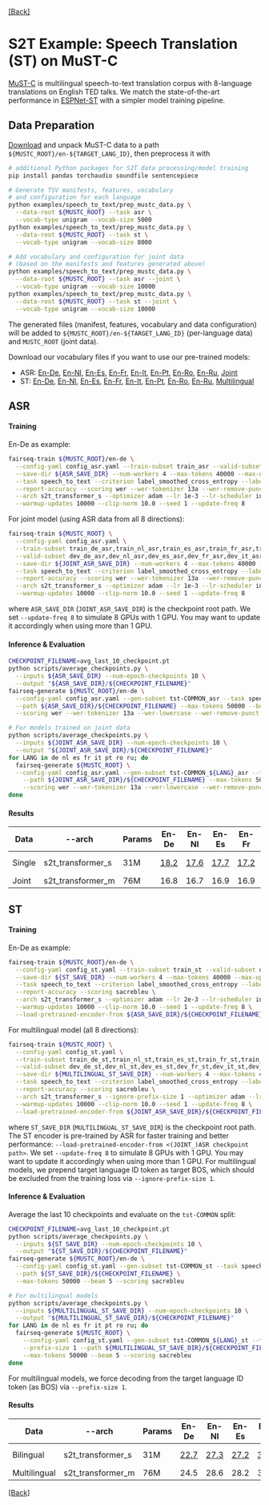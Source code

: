 [[Back]](..)

# S2T Example: Speech Translation (ST) on MuST-C

[MuST-C](https://www.aclweb.org/anthology/N19-1202) is multilingual speech-to-text translation corpus with
8-language translations on English TED talks. We match the state-of-the-art performance in
[ESPNet-ST](https://arxiv.org/pdf/2004.10234.pdf) with a simpler model training pipeline.

## Data Preparation
[Download](https://ict.fbk.eu/must-c) and unpack MuST-C data to a path
`${MUSTC_ROOT}/en-${TARGET_LANG_ID}`, then preprocess it with
```bash
# additional Python packages for S2T data processing/model training
pip install pandas torchaudio soundfile sentencepiece

# Generate TSV manifests, features, vocabulary
# and configuration for each language
python examples/speech_to_text/prep_mustc_data.py \
  --data-root ${MUSTC_ROOT} --task asr \
  --vocab-type unigram --vocab-size 5000
python examples/speech_to_text/prep_mustc_data.py \
  --data-root ${MUSTC_ROOT} --task st \
  --vocab-type unigram --vocab-size 8000

# Add vocabulary and configuration for joint data
# (based on the manifests and features generated above)
python examples/speech_to_text/prep_mustc_data.py \
  --data-root ${MUSTC_ROOT} --task asr --joint \
  --vocab-type unigram --vocab-size 10000
python examples/speech_to_text/prep_mustc_data.py \
  --data-root ${MUSTC_ROOT} --task st --joint \
  --vocab-type unigram --vocab-size 10000
```
The generated files (manifest, features, vocabulary and data configuration) will be added to
`${MUSTC_ROOT}/en-${TARGET_LANG_ID}` (per-language data) and `MUSTC_ROOT` (joint data).

Download our vocabulary files if you want to use our pre-trained models:
- ASR: [En-De](https://dl.fbaipublicfiles.com/fairseq/s2t/mustc_de_asr_vocab_unigram5000.zip), [En-Nl](https://dl.fbaipublicfiles.com/fairseq/s2t/mustc_nl_asr_vocab_unigram5000.zip), [En-Es](https://dl.fbaipublicfiles.com/fairseq/s2t/mustc_es_asr_vocab_unigram5000.zip), [En-Fr](https://dl.fbaipublicfiles.com/fairseq/s2t/mustc_fr_asr_vocab_unigram5000.zip), [En-It](https://dl.fbaipublicfiles.com/fairseq/s2t/mustc_it_asr_vocab_unigram5000.zip), [En-Pt](https://dl.fbaipublicfiles.com/fairseq/s2t/mustc_pt_asr_vocab_unigram5000.zip), [En-Ro](https://dl.fbaipublicfiles.com/fairseq/s2t/mustc_ro_asr_vocab_unigram5000.zip), [En-Ru](https://dl.fbaipublicfiles.com/fairseq/s2t/mustc_ru_asr_vocab_unigram5000.zip), [Joint](https://dl.fbaipublicfiles.com/fairseq/s2t/mustc_joint_asr_vocab_unigram10000.zip)
- ST: [En-De](https://dl.fbaipublicfiles.com/fairseq/s2t/mustc_de_st_vocab_unigram8000.zip), [En-Nl](https://dl.fbaipublicfiles.com/fairseq/s2t/mustc_nl_st_vocab_unigram8000.zip), [En-Es](https://dl.fbaipublicfiles.com/fairseq/s2t/mustc_es_st_vocab_unigram8000.zip), [En-Fr](https://dl.fbaipublicfiles.com/fairseq/s2t/mustc_fr_st_vocab_unigram8000.zip), [En-It](https://dl.fbaipublicfiles.com/fairseq/s2t/mustc_it_st_vocab_unigram8000.zip), [En-Pt](https://dl.fbaipublicfiles.com/fairseq/s2t/mustc_pt_st_vocab_unigram8000.zip), [En-Ro](https://dl.fbaipublicfiles.com/fairseq/s2t/mustc_ro_st_vocab_unigram8000.zip), [En-Ru](https://dl.fbaipublicfiles.com/fairseq/s2t/mustc_ru_st_vocab_unigram8000.zip), [Multilingual](https://dl.fbaipublicfiles.com/fairseq/s2t/mustc_multilingual_st_vocab_unigram10000.zip)

## ASR
#### Training
En-De as example:
```bash
fairseq-train ${MUSTC_ROOT}/en-de \
  --config-yaml config_asr.yaml --train-subset train_asr --valid-subset dev_asr \
  --save-dir ${ASR_SAVE_DIR} --num-workers 4 --max-tokens 40000 --max-update 100000 \
  --task speech_to_text --criterion label_smoothed_cross_entropy --label-smoothing 0.1 \
  --report-accuracy --scoring wer --wer-tokenizer 13a --wer-remove-punct --wer-lowercase \
  --arch s2t_transformer_s --optimizer adam --lr 1e-3 --lr-scheduler inverse_sqrt \
  --warmup-updates 10000 --clip-norm 10.0 --seed 1 --update-freq 8
```
For joint model (using ASR data from all 8 directions):
```bash
fairseq-train ${MUSTC_ROOT} \
  --config-yaml config_asr.yaml \
  --train-subset train_de_asr,train_nl_asr,train_es_asr,train_fr_asr,train_it_asr,train_pt_asr,train_ro_asr,train_ru_asr \
  --valid-subset dev_de_asr,dev_nl_asr,dev_es_asr,dev_fr_asr,dev_it_asr,dev_pt_asr,dev_ro_asr,dev_ru_asr \
  --save-dir ${JOINT_ASR_SAVE_DIR} --num-workers 4 --max-tokens 40000 --max-update 100000 \
  --task speech_to_text --criterion label_smoothed_cross_entropy --label-smoothing 0.1 \
  --report-accuracy --scoring wer --wer-tokenizer 13a --wer-remove-punct --wer-lowercase \
  --arch s2t_transformer_s --optimizer adam --lr 1e-3 --lr-scheduler inverse_sqrt \
  --warmup-updates 10000 --clip-norm 10.0 --seed 1 --update-freq 8
```
where `ASR_SAVE_DIR` (`JOINT_ASR_SAVE_DIR`) is the checkpoint root path. We set `--update-freq 8` to simulate 8 GPUs
with 1 GPU. You may want to update it accordingly when using more than 1 GPU.

#### Inference & Evaluation
```bash
CHECKPOINT_FILENAME=avg_last_10_checkpoint.pt
python scripts/average_checkpoints.py \
  --inputs ${ASR_SAVE_DIR} --num-epoch-checkpoints 10 \
  --output "${ASR_SAVE_DIR}/${CHECKPOINT_FILENAME}"
fairseq-generate ${MUSTC_ROOT}/en-de \
  --config-yaml config_asr.yaml --gen-subset tst-COMMON_asr --task speech_to_text \
  --path ${ASR_SAVE_DIR}/${CHECKPOINT_FILENAME} --max-tokens 50000 --beam 5 \
  --scoring wer --wer-tokenizer 13a --wer-lowercase --wer-remove-punct

# For models trained on joint data
python scripts/average_checkpoints.py \
  --inputs ${JOINT_ASR_SAVE_DIR} --num-epoch-checkpoints 10 \
  --output "${JOINT_ASR_SAVE_DIR}/${CHECKPOINT_FILENAME}"
for LANG in de nl es fr it pt ro ru; do
  fairseq-generate ${MUSTC_ROOT} \
  --config-yaml config_asr.yaml --gen-subset tst-COMMON_${LANG}_asr --task speech_to_text \
    --path ${JOINT_ASR_SAVE_DIR}/${CHECKPOINT_FILENAME} --max-tokens 50000 --beam 5 \
    --scoring wer --wer-tokenizer 13a --wer-lowercase --wer-remove-punct
done
```
#### Results
| Data | --arch | Params | En-De | En-Nl | En-Es | En-Fr | En-It | En-Pt | En-Ro | En-Ru | Model |
|---|---|---|---|---|---|---|---|---|---|---|---|
| Single | s2t_transformer_s | 31M | [18.2](https://dl.fbaipublicfiles.com/fairseq/s2t/mustc_de_asr_transformer_s.pt) | [17.6](https://dl.fbaipublicfiles.com/fairseq/s2t/mustc_nl_asr_transformer_s.pt) | [17.7](https://dl.fbaipublicfiles.com/fairseq/s2t/mustc_es_asr_transformer_s.pt) | [17.2](https://dl.fbaipublicfiles.com/fairseq/s2t/mustc_fr_asr_transformer_s.pt) | [17.9](https://dl.fbaipublicfiles.com/fairseq/s2t/mustc_it_asr_transformer_s.pt) | [19.1](https://dl.fbaipublicfiles.com/fairseq/s2t/mustc_pt_asr_transformer_s.pt) | [18.1](https://dl.fbaipublicfiles.com/fairseq/s2t/mustc_ro_asr_transformer_s.pt) | [17.7](https://dl.fbaipublicfiles.com/fairseq/s2t/mustc_ru_asr_transformer_s.pt) | (<-Download) |
| Joint | s2t_transformer_m | 76M | 16.8 | 16.7 | 16.9 | 16.9 | 17.0 | 17.4 | 17.0 | 16.9 | [Download](https://dl.fbaipublicfiles.com/fairseq/s2t/mustc_joint_asr_transformer_m.pt) |

## ST
#### Training
En-De as example:
```bash
fairseq-train ${MUSTC_ROOT}/en-de \
  --config-yaml config_st.yaml --train-subset train_st --valid-subset dev_st \
  --save-dir ${ST_SAVE_DIR} --num-workers 4 --max-tokens 40000 --max-update 100000 \
  --task speech_to_text --criterion label_smoothed_cross_entropy --label-smoothing 0.1 \
  --report-accuracy --scoring sacrebleu \
  --arch s2t_transformer_s --optimizer adam --lr 2e-3 --lr-scheduler inverse_sqrt \
  --warmup-updates 10000 --clip-norm 10.0 --seed 1 --update-freq 8 \
  --load-pretrained-encoder-from ${ASR_SAVE_DIR}/${CHECKPOINT_FILENAME}
```
For multilingual model (all 8 directions):
```bash
fairseq-train ${MUSTC_ROOT} \
  --config-yaml config_st.yaml \
  --train-subset train_de_st,train_nl_st,train_es_st,train_fr_st,train_it_st,train_pt_st,train_ro_st,train_ru_st \
  --valid-subset dev_de_st,dev_nl_st,dev_es_st,dev_fr_st,dev_it_st,dev_pt_st,dev_ro_st,dev_ru_st \
  --save-dir ${MULTILINGUAL_ST_SAVE_DIR} --num-workers 4 --max-tokens 40000 --max-update 100000 \
  --task speech_to_text --criterion label_smoothed_cross_entropy --label-smoothing 0.1 \
  --report-accuracy --scoring sacrebleu \
  --arch s2t_transformer_s --ignore-prefix-size 1 --optimizer adam --lr 2e-3 --lr-scheduler inverse_sqrt \
  --warmup-updates 10000 --clip-norm 10.0 --seed 1 --update-freq 8 \
  --load-pretrained-encoder-from ${JOINT_ASR_SAVE_DIR}/${CHECKPOINT_FILENAME}
```
where `ST_SAVE_DIR` (`MULTILINGUAL_ST_SAVE_DIR`) is the checkpoint root path. The ST encoder is pre-trained by ASR
for faster training and better performance: `--load-pretrained-encoder-from <(JOINT_)ASR checkpoint path>`. We set
`--update-freq 8` to simulate 8 GPUs with 1 GPU. You may want to update it accordingly when using more than 1 GPU.
For multilingual models, we prepend target language ID token as target BOS, which should be excluded from
the training loss via `--ignore-prefix-size 1`.

#### Inference & Evaluation
Average the last 10 checkpoints and evaluate on the `tst-COMMON` split:
```bash
CHECKPOINT_FILENAME=avg_last_10_checkpoint.pt
python scripts/average_checkpoints.py \
  --inputs ${ST_SAVE_DIR} --num-epoch-checkpoints 10 \
  --output "${ST_SAVE_DIR}/${CHECKPOINT_FILENAME}"
fairseq-generate ${MUSTC_ROOT}/en-de \
  --config-yaml config_st.yaml --gen-subset tst-COMMON_st --task speech_to_text \
  --path ${ST_SAVE_DIR}/${CHECKPOINT_FILENAME} \
  --max-tokens 50000 --beam 5 --scoring sacrebleu

# For multilingual models
python scripts/average_checkpoints.py \
  --inputs ${MULTILINGUAL_ST_SAVE_DIR} --num-epoch-checkpoints 10 \
  --output "${MULTILINGUAL_ST_SAVE_DIR}/${CHECKPOINT_FILENAME}"
for LANG in de nl es fr it pt ro ru; do
  fairseq-generate ${MUSTC_ROOT} \
    --config-yaml config_st.yaml --gen-subset tst-COMMON_${LANG}_st --task speech_to_text \
    --prefix-size 1 --path ${MULTILINGUAL_ST_SAVE_DIR}/${CHECKPOINT_FILENAME} \
    --max-tokens 50000 --beam 5 --scoring sacrebleu
done
```
For multilingual models, we force decoding from the target language ID token (as BOS) via `--prefix-size 1`.

#### Results
| Data | --arch | Params | En-De | En-Nl | En-Es | En-Fr | En-It | En-Pt | En-Ro | En-Ru | Model |
|---|---|---|---|---|---|---|---|---|---|---|---|
| Bilingual | s2t_transformer_s | 31M | [22.7](https://dl.fbaipublicfiles.com/fairseq/s2t/mustc_de_st_transformer_s.pt) | [27.3](https://dl.fbaipublicfiles.com/fairseq/s2t/mustc_nl_st_transformer_s.pt) | [27.2](https://dl.fbaipublicfiles.com/fairseq/s2t/mustc_es_st_transformer_s.pt) | [32.9](https://dl.fbaipublicfiles.com/fairseq/s2t/mustc_fr_st_transformer_s.pt) | [22.7](https://dl.fbaipublicfiles.com/fairseq/s2t/mustc_it_st_transformer_s.pt) | [28.1](https://dl.fbaipublicfiles.com/fairseq/s2t/mustc_pt_st_transformer_s.pt) | [21.9](https://dl.fbaipublicfiles.com/fairseq/s2t/mustc_ro_st_transformer_s.pt) | [15.3](https://dl.fbaipublicfiles.com/fairseq/s2t/mustc_ru_st_transformer_s.pt) | (<-Download) |
| Multilingual | s2t_transformer_m | 76M | 24.5 | 28.6 | 28.2 | 34.9 | 24.6 | 31.1 | 23.8 | 16.0 | [Download](https://dl.fbaipublicfiles.com/fairseq/s2t/mustc_multilingual_st_transformer_m.pt) |

[[Back]](..)
